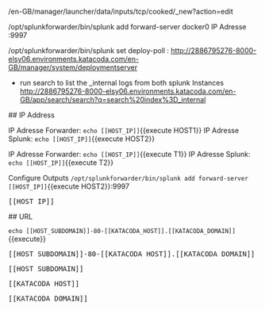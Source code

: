 

/en-GB/manager/launcher/data/inputs/tcp/cooked/_new?action=edit


/opt/splunkforwarder/bin/splunk add forward-server docker0 IP Adresse :9997

/opt/splunkforwarder/bin/splunk set deploy-poll <host name or ip address>:<management port>
http://2886795276-8000-elsy06.environments.katacoda.com/en-GB/manager/system/deploymentserver


- run search to list the _internal logs from both splunk Instances
http://2886795276-8000-elsy06.environments.katacoda.com/en-GB/app/search/search?q=search%20index%3D_internal



## IP Address

IP Adresse Forwarder: `echo [[HOST_IP]]`{{execute HOST1}}
IP Adresse Splunk: `echo [[HOST_IP]]`{{execute HOST2}}

IP Adresse Forwarder: `echo [[HOST_IP]]`{{execute T1}}
IP Adresse Splunk: `echo [[HOST_IP]]`{{execute T2}}

Configure Outputs `/opt/splunkforwarder/bin/splunk add forward-server [[HOST_IP]]`{{execute HOST2}}:9997

<pre>[[HOST_IP]]</pre>

## URL

`echo [[HOST_SUBDOMAIN]]-80-[[KATACODA_HOST]].[[KATACODA_DOMAIN]]`{{execute}}

<pre>[[HOST_SUBDOMAIN]]-80-[[KATACODA_HOST]].[[KATACODA_DOMAIN]]</pre>

<pre>[[HOST_SUBDOMAIN]]</pre>

<pre>[[KATACODA_HOST]]</pre>

<pre>[[KATACODA_DOMAIN]]</pre>
